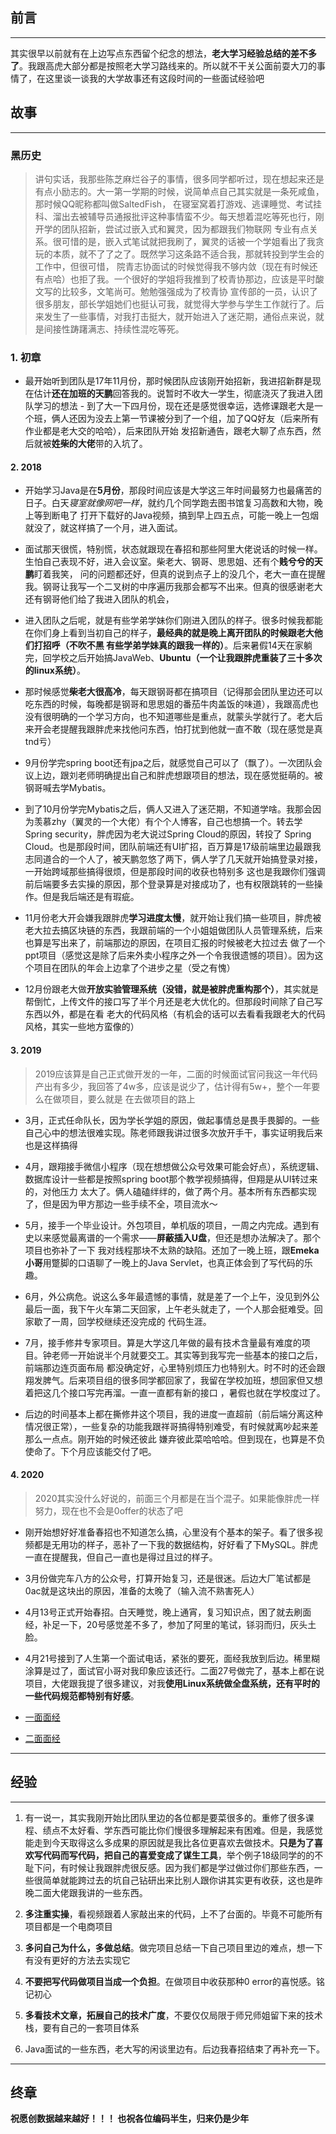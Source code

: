 ## 前言
***
   其实很早以前就有在上边写点东西留个纪念的想法，**老大学习经验总结的差不多了**。我跟高虎大部分都是按照老大学习路线来的。所以就不干关公面前耍大刀的事情了，在这里谈一谈我的大学故事还有这段时间的一些面试经验吧
## 故事
***
### 黑历史
   >  讲句实话，我那些陈芝麻烂谷子的事情，很多同学都听过，现在想起来还是有点小励志的。大一第一学期的时候，说简单点自己其实就是一条死咸鱼，那时候QQ昵称都叫做SaltedFish，
在寝室窝着打游戏、逃课睡觉、考试挂科、溜出去被辅导员通报批评这种事情蛮不少。每天想着混吃等死也行，刚开学的团队招新，尝试过嵌入式和翼灵，因为都跟我们物联网
专业有点关系。很可惜的是，嵌入式笔试就把我刷了，翼灵的话被一个学姐看出了我贪玩的本质，就不了了之了。既然学习这条路不适合我，那就转投到学生会的工作中，但很可惜，
院青志协面试的时候觉得我不够内敛（现在有时候还有点哈）也拒了我。一个很好的学姐将我推到了校青协那边，应该是平时酸文写的比较多，文笔尚可。勉勉强强成为了校青协
宣传部的一员，认识了很多朋友，部长学姐她们也挺认可我，就觉得大学参与学生工作就行了。后来发生了一些事情，对我打击挺大，就开始进入了迷茫期，通俗点来说，就是间接性踌躇满志、持续性混吃等死。


 
### 1. **初章**
   - 最开始听到团队是17年11月份，那时候团队应该刚开始招新，我进招新群是现在估计**还在加班的天鹏**回答我的。说暂时不收大一学生，彻底浇灭了我进入团队学习的想法
    - 到了大一下四月份，现在还是感觉很幸运，选修课跟老大是一个班，俩人还因为没去上第一节课被分到了一个组，加了QQ好友（后来所有作业都是老大交的哈哈），后来团队开始
   发招新通告，跟老大聊了点东西，然后就被**姓柴的大佬**带的入坑了。
   
 #### 2. **2018**
   - 开始学习Java是在**5月份**，那段时间应该是大学这三年时间最努力也最痛苦的日子。白天*寝室就像网吧一样*，就约几个同学跑去图书馆复习高数和大物，晚上等到断电了
    打开下载好的Java视频，搞到早上四五点，可能一晚上一包烟就没了，就这样搞了一个月，进入面试。
    
   - 面试那天很慌，特别慌，状态就跟现在春招和那些阿里大佬说话的时候一样。生怕自己表现不好，进入会议室。柴老大、钢哥、思思姐、还有个**贱兮兮的天鹏**盯着我笑，
    问的问题都还好，但真的说到点子上的没几个，老大一直在提醒我。钢哥让我写一个二叉树的中序遍历我那会都写不出来。但真的很感谢老大还有钢哥他们给了我进入团队的机会，
    
   - 进入团队之后呢，就是有些学弟学妹你们刚进入团队的样子。很多时候我都能在你们身上看到当初自己的样子，**最经典的就是晚上离开团队的时候跟老大他们打招呼（不吹不黑
    有些学弟学妹真的跟我一样的）**。后来暑假14天在家躺完，回学校之后开始搞JavaWeb、**Ubuntu（一个让我跟胖虎重装了三十多次的linux系统）**。
    
   - 那时候感觉**柴老大很高冷**，每天跟钢哥都在搞项目（记得那会团队里边还可以吃东西的时候，每晚都是钢哥和思思姐的番茄牛肉盖饭的味道），我跟高虎也没有很明确的一个学习方向，也不知道哪些是重点，就蒙头学就行了。老大后来开会老提醒我跟胖虎来找他问东西，怕打扰到他就一直不敢（现在感觉是真tnd亏）
  
   - 9月份学完spring boot还有jpa之后，就感觉自己可以了（飘了）。一次团队会议上边，跟刘老师明确提出自己和胖虎想跟项目的想法，现在感觉挺萌的。被钢哥喊去学Mybatis。
    
   - 到了10月份学完Mybatis之后，俩人又进入了迷茫期，不知道学啥。我那会因为羡慕zhy（翼灵的一个大佬）有个个人博客，自己也想搞一个。转去学Spring security，胖虎因为老大说过Spring Cloud的原因，转投了
    Spring Cloud。也是那段时间，团队前端还有UI扩招，百万算是17级前端里边最跟我志同道合的一个人了，被天鹏忽悠了两下，俩人学了几天就开始搞登录对接，一开始跨域那些搞得很烦，但是那段时间的收获也特别多
    这也是我跟你们强调前后端要多去实操的原因，那个登录算是对接成功了，也有权限跳转的一些操作。但是我后端还是有瑕疵。
    
   - 11月份老大开会嫌我跟胖虎**学习进度太慢**，就开始让我们搞一些项目，胖虎被老大拉去搞区块链的东西，我跟前端的一个小姐姐做团队人员管理系统，后来也算是写出来了，前端那边的原因，在项目汇报的时候被老大拉过去
    做了一个ppt项目（感觉这是除了后来外卖小程序之外一个令我很遗憾的项目）。因为这个项目在团队的年会上边拿了个进步之星（受之有愧）
    
   - 12月份跟老大做**开放实验管理系统（没错，就是被胖虎重构那个）**，其实就是帮倒忙，上传文件的接口写了半个月还是老大优化的。但那段时间除了自己写东西以外，都是在看
    老大的代码风格（有机会的话可以去看看我跟老大的代码风格，其实一些地方蛮像的）
    
   
  #### 3. **2019**
   > 2019应该算是自己正式做开发的一年，二面的时候面试官问我这一年代码产出有多少，我回答了4w多，应该是说少了，估计得有5w+，整个一年要么在做项目，要么就是
     在去做项目的路上
     
   - 3月，正式任命队长，因为学长学姐的原因，做起事情总是畏手畏脚的。一些自己心中的想法很难实现。陈老师跟我讲过很多次放开手干，事实证明我后来也是这样搞得
     
   - 4月，跟翔接手微信小程序（现在想想做公众号效果可能会好点），系统逻辑、数据库设计一些都是按照spring boot那个教学视频搞得，但翔是从UI转过来的，对他压力
     太大了。俩人磕磕绊绊的，做了两个月。基本所有东西都实现了，但是因为甲方那边一些手续不全，项目流水～
     
   - 5月，接手一个毕业设计。外包项目，单机版的项目，一周之内完成。遇到有史以来感觉最离谱的一个需求——**屏蔽插入U盘**，但还是想办法解决了。那个项目也弥补了一下
     我对线程那块不太熟的缺陷。还加了一晚上班，跟**Emeka小哥**用蹩脚的口语聊了一晚上的Java Servlet，也真正体会到了写代码的乐趣。
     
   - 6月，外公病危。说这么多年最遗憾的事情，就是差了一个上午，没见到外公最后一面，我下午火车第二天回家，上午老头就走了，一个人那会挺难受。回家歇了一周，回学校继续还没完成的
     代码生涯。
     
   - 7月，接手修井专家项目。算是大学这几年做的最有技术含量最有难度的项目。钟老师一开始说半个月就要交工。其实等到我写完一些基本的接口之后，前端那边连页面布局
     都没确定好，心里特别烦压力也特别大。时不时的还会跟翔发脾气。后来项目组的很多同学都回家了，我留在学校加班，想回家但又想着把这几个接口写完再溜。一直一直都有新的接口
     ，暑假也就在学校度过了。
     
   - 后边的时间基本上都在撕修井这个项目，我的进度一直超前（前后端分离这种情况很正常），一些复杂的功能我跟祥哥搞得特别难受，有时候就离吵起来差那么一点点。刚开始的时候还彼此
     嫌弃彼此菜哈哈哈。但到现在，也算是不负使命了。下个月应该能交付了吧。
     
#### 4. **2020**
   > 2020其实没什么好说的，前面三个月都是在当个混子。如果能像胖虎一样努力，现在也不会是0offer的状态了吧
     
   - 刚开始想好好准备春招也不知道怎么搞，心里没有个基本的架子。看了很多视频都是无用功的样子，恶补了一下我的数据结构，好好看了下MySQL。胖虎一直在提醒我，但自己一直也是得过且过的样子。
     
   - 3月份做完车八方的公众号，打算开始复习，还是很迷。后边大厂笔试都是0ac就是这块出的原因，准备的太晚了（输入流不熟害死人）
     
   - 4月13号正式开始春招。白天睡觉，晚上通宵，复习知识点，困了就去刷面经，补足一下，20号感觉差不多了，参加了阿里的笔试，铩羽而归，灰头土脸。
     
   - 4月21号接到了人生第一个面试电话，紧张的要死，面经我放到后边。稀里糊涂算是过了，面试官小哥对我印象应该还行。二面27号做完了，基本上都在说项目，大佬跟我提了很多建议，对我**使用Linux系统做全盘系统，还有平时的一些代码规范都特别有好感**。
   - [一面面经](https://www.nowcoder.com/discuss/413791) 
   - [二面面经](https://www.nowcoder.com/discuss/418827)
  ***
  
  ## 经验
  ***
  1. 有一说一，其实我刚开始比团队里边的各位都是要菜很多的。重修了很多课程、绩点不太好看、学东西可能比你们慢很多理解起来有困难。但是，我感觉能走到今天取得这么多成果的原因就是我比各位更喜欢去做技术。**只是为了喜欢写代码而写代码，把自己的喜爱变成了谋生工具**，举个例子18级同学的的不耻下问，有时候让我跟胖虎很反感。因为我们都是学过做过你们那些东西，一些很简单就能跨过去的坑自己钻研出来比别人跟你讲其实更有收获，这也是昨晚二面大佬跟我讲的一些东西。
  
  2. **多注重实操**，看视频跟着人家敲出来的代码，上不了台面的。毕竟不可能所有项目都是一个电商项目
  
  3. **多问自己为什么，多做总结**。做完项目总结一下自己项目里边的难点，想一下有没有更好的方法去实现它
  
  4. **不要把写代码做项目当成一个负担**。在做项目中收获那种0 error的喜悦感。铭记初心
  
  5. **多看技术文章，拓展自己的技术广度**，不要仅仅局限于师兄师姐留下来的技术栈，要有自己的一套项目体系
  
  6. Java面试的一些东西，老大写的闲谈里边有。后边我春招结束了再补充一下。
  ***
  ## 终章
   **祝愿创数据越来越好！！！ 也祝各位编码半生，归来仍是少年**
    
   
